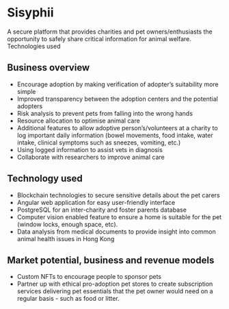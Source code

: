 # Sisyphii

A secure platform that provides charities and pet owners/enthusiasts the opportunity to safely share critical information for animal welfare. 
Technologies used

## Business overview

- Encourage adoption by making verification of adopter’s suitability more simple
- Improved transparency between the adoption centers and the potential adopters
- Risk analysis to prevent pets from falling into the wrong hands
- Resource allocation to optimise animal care
- Additional features to allow adoptive person’s/volunteers at a charity to log important daily information (bowel movements, food intake, water intake, clinical symptoms such as sneezes, vomiting, etc.)
- Using logged information to assist vets in diagnosis
- Collaborate with researchers to improve animal care

## Technology used 

- Blockchain technologies to secure sensitive details about the pet carers
- Angular web application for easy user-friendly interface
- PostgreSQL for an inter-charity and foster parents database
- Computer vision enabled feature to ensure a home is suitable for the pet (window locks, enough space, etc). 
- Data analysis from medical documents to provide insight into common animal health issues in Hong Kong


## Market potential, business and revenue models

- Custom NFTs to encourage people to sponsor pets
- Partner up with ethical pro-adoption pet stores to create subscription services delivering pet essentials that the pet owner would need on a regular basis - such as food or litter. 
 
